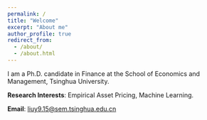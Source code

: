 ```yaml
---
permalink: /
title: "Welcome"
excerpt: "About me"
author_profile: true
redirect_from: 
  - /about/
  - /about.html
---
```


I am a Ph.D. candidate in Finance at the School of Economics and Management, Tsinghua University.

**Research Interests**: Empirical Asset Pricing, Machine Learning.

**Email**: liuy9.15@sem.tsinghua.edu.cn

<!---
You can download my [Curriculum Vitae](https://yangliu-finance.github.io/files/yangliu_CV.pdf) here.
-->

